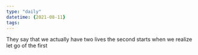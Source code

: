```yaml
---
type: "daily"
datetime: {2021-08-11}
tags:
---
```


They say that we actually have two lives
the second starts when we realize let go of the first